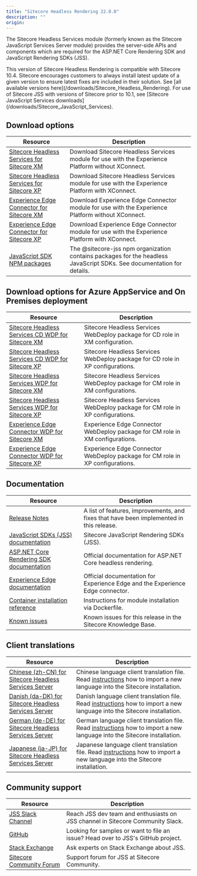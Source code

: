 ```yaml
---
title: "Sitecore Headless Rendering 22.0.0"
description: ""
origin: 
---
```


The Sitecore Headless Services module (formerly known as the Sitecore JavaScript Services Server module) provides the server-side APIs and components which are required for the ASP.NET Core Rendering SDK and JavaScript Rendering SDKs (JSS).

  <Alert variant='warning' mb={4}>
    <AlertIcon />
    This version of Sitecore Headless Rendering is compatible with Sitecore 10.4.
  </Alert>
  
  <Alert variant='warning' mb={4}>
    <AlertIcon />
    Sitecore encourages customers to always install latest update of a given version to ensure latest fixes are included in their solution. See [all available versions here](/downloads/Sitecore_Headless_Rendering).
  </Alert>
  
  <Alert variant='warning' mb={4}>
    <AlertIcon />
    For use of Sitecore JSS with versions of Sitecore prior to 10.1, see [Sitecore JavaScript Services downloads](/downloads/Sitecore_JavaScript_Services).
  </Alert>
  

## Download options

 | Resource | Description |
 | --- | --- |
 | [Sitecore Headless Services for Sitecore XM](https://scdp.blob.core.windows.net/downloads/Sitecore%20Headless%20Rendering/22x/Sitecore%20Headless%20Rendering%202200/Secure/Sitecore%20Headless%20Services%20Server%20XM%2022.0.11.zip) | Download Sitecore Headless Services module for use with the Experience Platform without XConnect. |
 | [Sitecore Headless Services for Sitecore XP](https://scdp.blob.core.windows.net/downloads/Sitecore%20Headless%20Rendering/22x/Sitecore%20Headless%20Rendering%202200/Secure/Sitecore%20Headless%20Services%20Server%20XP%2022.0.11.zip) | Download Sitecore Headless Services module for use with the Experience Platform with XConnect. |
 | [Experience Edge Connector for Sitecore XM](https://scdp.blob.core.windows.net/downloads/Sitecore%20Headless%20Rendering/22x/Sitecore%20Headless%20Rendering%202200/Secure/Sitecore%20ExperienceEdge%20Connector%20for%20Sitecore%2010.4.0%20XM%2022.0.2%20rev.%200002.zip) | Download Experience Edge Connector module for use with the Experience Platform without XConnect. |
 | [Experience Edge Connector for Sitecore XP](https://scdp.blob.core.windows.net/downloads/Sitecore%20Headless%20Rendering/22x/Sitecore%20Headless%20Rendering%202200/Secure/Sitecore%20ExperienceEdge%20Connector%20for%20Sitecore%2010.4.0%20XP%2022.0.2%20rev.%200002.zip) | Download Experience Edge Connector module for use with the Experience Platform with XConnect. |
 | [JavaScript SDK NPM packages](https://www.npmjs.com/org/sitecore-jss) | The @sitecore-jss npm organization contains packages for the headless JavaScript SDKs. See documentation for details. |

## Download options for Azure AppService and On Premises deployment

 | Resource | Description |
 | --- | --- |
 | [Sitecore Headless Services CD WDP for Sitecore XM](https://scdp.blob.core.windows.net/downloads/Sitecore%20Headless%20Rendering/22x/Sitecore%20Headless%20Rendering%202200/Secure/Sitecore%20Headless%20Services%20Server%20XM%20CD%2022.0.11.scwdp.zip) | Sitecore Headless Services WebDeploy package for CD role in XM configuration. |
 | [Sitecore Headless Services CD WDP for Sitecore XP](https://scdp.blob.core.windows.net/downloads/Sitecore%20Headless%20Rendering/22x/Sitecore%20Headless%20Rendering%202200/Secure/Sitecore%20Headless%20Services%20Server%20XP%20CD%2022.0.11.scwdp.zip) | Sitecore Headless Services WebDeploy package for CD role in XP configurations. |
 | [Sitecore Headless Services WDP for Sitecore XM](https://scdp.blob.core.windows.net/downloads/Sitecore%20Headless%20Rendering/22x/Sitecore%20Headless%20Rendering%202200/Secure/Sitecore%20Headless%20Services%20Server%20XM%2022.0.11.scwdp.zip) | Sitecore Headless Services WebDeploy package for CM role in XM configurations. |
 | [Sitecore Headless Services WDP for Sitecore XP](https://scdp.blob.core.windows.net/downloads/Sitecore%20Headless%20Rendering/22x/Sitecore%20Headless%20Rendering%202200/Secure/Sitecore%20Headless%20Services%20Server%20XP%2022.0.11.scwdp.zip) | Sitecore Headless Services WebDeploy package for CM role in XP configurations. |
 | [Experience Edge Connector WDP for Sitecore XM](https://scdp.blob.core.windows.net/downloads/Sitecore%20Headless%20Rendering/22x/Sitecore%20Headless%20Rendering%202200/Secure/Sitecore%20ExperienceEdge%20Connector%20for%20Sitecore%2010.4.0%20XM%2022.0.2%20rev.%200002.scwdp.zip) | Experience Edge Connector WebDeploy package for CM role in XM configurations. |
 | [Experience Edge Connector WDP for Sitecore XP](https://scdp.blob.core.windows.net/downloads/Sitecore%20Headless%20Rendering/22x/Sitecore%20Headless%20Rendering%202200/Secure/Sitecore%20ExperienceEdge%20Connector%20for%20Sitecore%2010.4.0%20XP%2022.0.2%20rev.%200002.scwdp.zip) | Experience Edge Connector WebDeploy package for CM role in XP configurations. |

## Documentation

 | Resource | Description |
 | --- | --- |
 | [Release Notes](/downloads/Sitecore_Headless_Rendering/22x/Sitecore_Headless_Rendering_2200/Release_Notes) | A list of features, improvements, and fixes that have been implemented in this release. |
 | [JavaScript SDKs (JSS) documentation](https://doc.sitecore.com/xp/en/developers/hd/22/sitecore-headless-development/sitecore-javascript-rendering-sdks--jss-.html) | Sitecore JavaScript Rendering SDKs (JSS). |
 | [ASP.NET Core Rendering SDK documentation](https://doc.sitecore.com/xp/en/developers/hd/22/sitecore-headless-development/index-en.html) | Official documentation for ASP.NET Core headless rendering. |
 | [Experience Edge documentation](https://doc.sitecore.com/xp/en/developers/hd/22/sitecore-headless-development/sitecore-experience-edge-for-xm.html) | Official documentation for Experience Edge and the Experience Edge connector. |
 | [Container installation reference](https://doc.sitecore.com/en/developers/104/developer-tools/sitecore-module-reference.html) | Instructions for module installation via Dockerfile. |
 | [Known issues](https://kb.sitecore.net/articles/545609) | Known issues for this release in the Sitecore Knowledge Base. |

## Client translations

 | Resource | Description |
 | --- | --- |
 | [Chinese (zh-CN) for Sitecore Headless Services Server](https://scdp.blob.core.windows.net/downloads/Sitecore%20Headless%20Rendering/22x/Sitecore%20Headless%20Rendering%202200/Secure/Sitecore%20Headless%20Services%20Server%2022.0.11%20(zh-CN).zip) | Chinese language client translation file. Read [instructions](~/link?_id=B685CC31771E466080080239FDBEA625&_z=z) how to import a new language into the Sitecore installation. |
 | [Danish (da-DK) for Sitecore Headless Services Server](https://scdp.blob.core.windows.net/downloads/Sitecore%20Headless%20Rendering/22x/Sitecore%20Headless%20Rendering%202200/Secure/Sitecore%20Headless%20Services%20Server%2022.0.11%20(da-DK).zip) | Danish language client translation file. Read [instructions](~/link?_id=B685CC31771E466080080239FDBEA625&_z=z) how to import a new language into the Sitecore installation. |
 | [German (de-DE) for Sitecore Headless Services Server](https://scdp.blob.core.windows.net/downloads/Sitecore%20Headless%20Rendering/22x/Sitecore%20Headless%20Rendering%202200/Secure/Sitecore%20Headless%20Services%20Server%2022.0.11%20(de-DE).zip) | German language client translation file. Read [instructions](~/link?_id=B685CC31771E466080080239FDBEA625&_z=z) how to import a new language into the Sitecore installation. |
 | [Japanese (ja-JP) for Sitecore Headless Services Server](https://scdp.blob.core.windows.net/downloads/Sitecore%20Headless%20Rendering/22x/Sitecore%20Headless%20Rendering%202200/Secure/Sitecore%20Headless%20Services%20Server%2022.0.11%20(ja-JP).zip) | Japanese language client translation file. Read [instructions](~/link?_id=B685CC31771E466080080239FDBEA625&_z=z) how to import a new language into the Sitecore installation. |

## Community support

 | Resource | Description |
 | --- | --- |
 | [JSS Slack Channel](https://sitecorechat.slack.com/messages/jss) | Reach JSS dev team and enthusiasts on JSS channel in Sitecore Community Slack. |
 | [GitHub](https://github.com/sitecore/jss) | Looking for samples or want to file an issue? Head over to JSS's GitHub project. |
 | [Stack Exchange](https://sitecore.stackexchange.com/questions/tagged/jss) | Ask experts on Stack Exchange about JSS. |
 | [Sitecore Community Forum](https://community.sitecore.net/developers/f/40) | Support forum for JSS at Sitecore Community. |